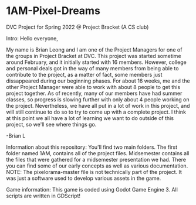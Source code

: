# 1AM-Pixel-Dreams
DVC Project for Spring 2022 @ Project Bracket (A CS club)


Intro:
Hello everyone, 

My name is Brian Leong and I am one of the Project Managers for one of the groups in Project Bracket at DVC.
This project was started sometime around February, and it initially started with 16 members.
However, college and personal deals got in the way of many members from being able to contribute
to the project, as a matter of fact, some members just dissappeared during our beginning phases.
For about 16 weeks, me and the other Project Manager were able to work with about 8 people to get this project together.
As of recently, many of our members have had summer classes, so progress is slowing further with only about
4 people working on the project.
Nevertheless, we have all put in a lot of work in this project, and will still continue to do so to try to come up with
a complete project. I think at this point we all have a lot of learning we want to do outside of this project, so
we'll see where things go.

-Brian L

Information about this repository:
You'll find two main folders. The first folder named 1AM, contains all of the project files. Midsemester contains all
the files that were gathered for a midsemester presentation we had. There you can find some of our early concepts
as well as various documentation.
NOTE: The pixelorama-master file is not technically part of the project. It was just a software used to develop
various assets in the game.

Game information:
This game is coded using Godot Game Engine 3. All scripts are written in GDScript!

